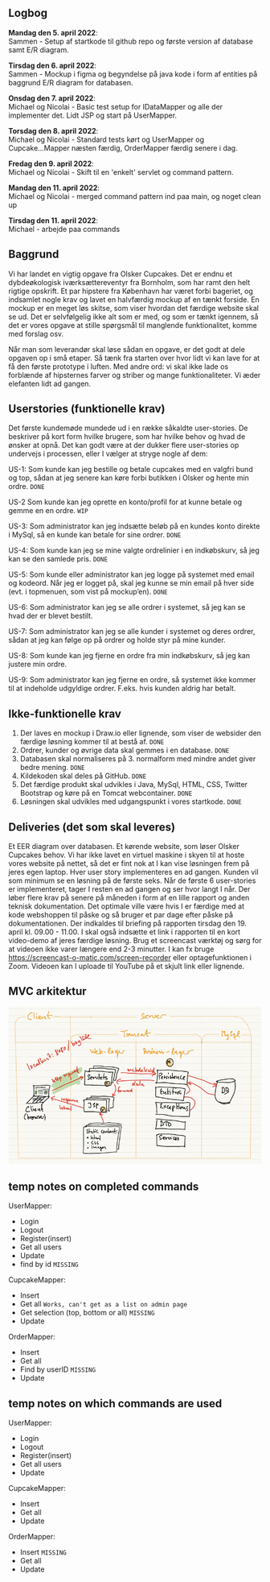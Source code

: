 ## Logbog

**Mandag den 5. april 2022**: \
Sammen - Setup af startkode til github repo og første version af database samt E/R diagram.

**Tirsdag den 6. april 2022**: \
Sammen - Mockup i figma og begyndelse på java kode i form af entities på baggrund E/R diagram for databasen.

**Onsdag den 7. april 2022**: \
Michael og Nicolai - Basic test setup for IDataMapper og alle der implementer det. Lidt JSP og start på UserMapper.

**Torsdag den 8. april 2022**: \
Michael og Nicolai - Standard tests kørt og UserMapper og Cupcake...Mapper næsten færdig, OrderMapper færdig senere i dag.

**Fredag den 9. april 2022**: \
Michael og Nicolai - Skift til en 'enkelt' servlet og command pattern.

**Mandag den 11. april 2022**: \
Michael og Nicolai - merged command pattern ind paa main, og noget clean up

**Tirsdag den 11. april 2022**: \
Michael - arbejde paa commands

## Baggrund
Vi har landet en vigtig opgave fra Olsker Cupcakes. Det er endnu et dybdeøkologisk iværksættereventyr fra Bornholm, som har ramt den helt rigtige opskrift. Et par hipstere fra København har været forbi bageriet, og indsamlet nogle krav og lavet en halvfærdig mockup af en tænkt forside. En mockup er en meget løs skitse, som viser hvordan det færdige website skal se ud. Det er selvfølgelig ikke alt som er med, og som er tænkt igennem, så det er vores opgave at stille spørgsmål til manglende funktionalitet, komme med forslag osv.

Når man som leverandør skal løse sådan en opgave, er det godt at dele opgaven op i små etaper. Så tænk fra starten over hvor lidt vi kan lave for at få den første prototype i luften. Med andre ord: vi skal ikke lade os forblænde af hipsternes farver og striber og mange funktionaliteter. Vi æder elefanten lidt ad gangen.

## Userstories (funktionelle krav)
Det første kundemøde mundede ud i en række såkaldte user-stories. De beskriver på kort form hvilke brugere, som har hvilke behov og hvad de ønsker at opnå. Det kan godt være at der dukker flere user-stories op undervejs i processen, eller I vælger at stryge nogle af dem:

US-1: Som kunde kan jeg bestille og betale cupcakes med en valgfri bund og top, sådan at jeg senere kan køre forbi butikken i Olsker og hente min ordre. `DONE`

US-2 Som kunde kan jeg oprette en konto/profil for at kunne betale og gemme en en ordre. `WIP`

US-3: Som administrator kan jeg indsætte beløb på en kundes konto direkte i MySql, så en kunde kan betale for sine ordrer. `DONE`

US-4: Som kunde kan jeg se mine valgte ordrelinier i en indkøbskurv, så jeg kan se den samlede pris. `DONE`

US-5: Som kunde eller administrator kan jeg logge på systemet med email og kodeord. Når jeg er logget på, skal jeg kunne se min email på hver side (evt. i topmenuen, som vist på mockup’en). `DONE`

US-6: Som administrator kan jeg se alle ordrer i systemet, så jeg kan se hvad der er blevet bestilt.

US-7: Som administrator kan jeg se alle kunder i systemet og deres ordrer, sådan at jeg kan følge op på ordrer og holde styr på mine kunder.

US-8: Som kunde kan jeg fjerne en ordre fra min indkøbskurv, så jeg kan justere min ordre.

US-9: Som administrator kan jeg fjerne en ordre, så systemet ikke kommer til at indeholde udgyldige ordrer. F.eks. hvis kunden aldrig har betalt.

## Ikke-funktionelle krav
1. Der laves en mockup i Draw.io eller lignende, som viser de websider den færdige løsning kommer til at bestå af. `DONE`
2. Ordrer, kunder og øvrige data skal gemmes i en database. `DONE`
3. Databasen skal normaliseres på 3. normalform med mindre andet giver bedre mening. `DONE`
4. Kildekoden skal deles på GitHub. `DONE`
5. Det færdige produkt skal udvikles i Java, MySql, HTML, CSS, Twitter Bootstrap og køre på en Tomcat webcontainer. `DONE`
6. Løsningen skal udvikles med udgangspunkt i vores startkode. `DONE`

## Deliveries (det som skal leveres)
Et EER diagram over databasen.
Et kørende website, som løser Olsker Cupcakes behov. Vi har ikke lavet en virtuel maskine i skyen til at hoste vores website på nettet, så det er fint nok at I kan vise løsningen frem på jeres egen laptop.
Hver user story implementeres en ad gangen. Kunden vil som minimum se en løsning på de første seks.
Når de første 6 user-stories er implementeret, tager I resten en ad gangen og ser hvor langt I når.
Der løber flere krav på senere på måneden i form af en lille rapport og anden teknisk dokumentation. Det optimale ville være hvis I er færdige med at kode webshoppen til påske og så bruger et par dage efter påske på dokumentationen. Der indkaldes til briefing på rapporten tirsdag den 19. april kl. 09.00 - 11.00.
I skal også indsætte et link i rapporten til en kort video-demo af jeres færdige løsning. Brug et screencast værktøj og sørg for at videoen ikke varer længere end 2-3 minutter. I kan fx bruge https://screencast-o-matic.com/screen-recorder eller optagefunktionen i Zoom. Videoen kan I uploade til YouTube på et skjult link eller lignende.

## MVC arkitektur

![MVC arkitektur](documentation/mvc.jpg)


## temp notes on completed commands

UserMapper:
 - Login
 - Logout
 - Register(insert)
 - Get all users
 - Update
 - find by id `MISSING`

CupcakeMapper:
 - Insert
 - Get all `Works, can't get as a list on admin page`
 - Get selection (top, bottom or all) `MISSING`
 - Update 

OrderMapper:
 - Insert
 - Get all
 - Find by userID `MISSING`
 - Update

## temp notes on which commands are used

UserMapper:
- Login
- Logout
- Register(insert)
- Get all users
- Update

CupcakeMapper:
- Insert
- Get all
- Update

OrderMapper:
- Insert `MISSING`
- Get all 
- Update

